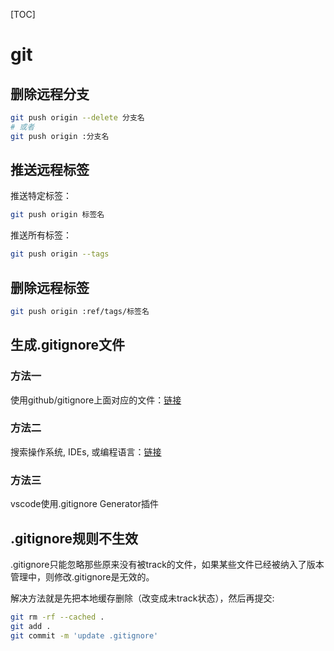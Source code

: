[TOC]

# git

## 删除远程分支

```bash
git push origin --delete 分支名
# 或者
git push origin :分支名
```



## 推送远程标签

推送特定标签：

```bash
git push origin 标签名
```

推送所有标签：

```bash
git push origin --tags
```



## 删除远程标签

```bash
git push origin :ref/tags/标签名
```





## 生成.gitignore文件

### 方法一

使用github/gitignore上面对应的文件：[链接](https://github.com/github/gitignore)



### 方法二

搜索操作系统, IDEs, 或编程语言：[链接](https://www.toptal.com/developers/gitignore)



### 方法三

vscode使用.gitignore Generator插件



## .gitignore规则不生效

.gitignore只能忽略那些原来没有被track的文件，如果某些文件已经被纳入了版本管理中，则修改.gitignore是无效的。

解决方法就是先把本地缓存删除（改变成未track状态），然后再提交:

```bash
git rm -rf --cached .
git add .
git commit -m 'update .gitignore'
```

